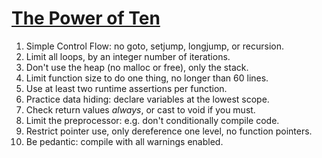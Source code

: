 # [The Power of Ten](https://en.wikipedia.org/wiki/The_Power_of_10:_Rules_for_Developing_Safety-Critical_Code)

1. Simple Control Flow: no goto, setjump, longjump, or recursion.
2. Limit all loops, by an integer number of iterations.
3. Don't use the heap (no malloc or free), only the stack.
4. Limit function size to do one thing, no longer than 60 lines.
5. Use at least two runtime assertions per function.
6. Practice data hiding: declare variables at the lowest scope.
7. Check return values *always*, or cast to void if you must.
8. Limit the preprocessor: e.g. don't conditionally compile code.
9. Restrict pointer use, only dereference one level, no function pointers.
10. Be pedantic: compile with all warnings enabled.
